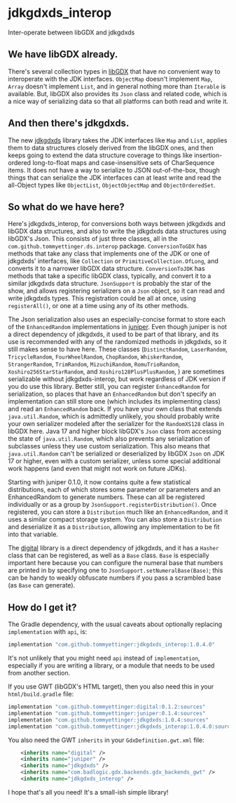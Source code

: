 # jdkgdxds_interop
Inter-operate between libGDX and jdkgdxds

## We have libGDX already.
There's several collection types in [libGDX](https://libgdx.com/) that have no convenient way to interoperate with the
JDK interfaces. `ObjectMap` doesn't implement `Map`, `Array` doesn't implement `List`, and in general nothing more than
`Iterable` is available. But, libGDX also provides its `Json` class and related code, which is a nice way of serializing
data so that all platforms can both read and write it.

## And then there's jdkgdxds.
The new [jdkgdxds](https://github.com/tommyettinger/jdkgdxds) library takes the JDK interfaces like `Map` and `List`,
applies them to data structures closely derived from the libGDX ones, and then keeps going to extend the data structure
coverage to things like insertion-ordered long-to-float maps and case-insensitive sets of CharSequence items. It does
not have a way to serialize to JSON out-of-the-box, though things that can serialize the JDK interfaces can at least
write and read the all-Object types like `ObjectList`, `ObjectObjectMap` and `ObjectOrderedSet`.

## So what do we have here?
Here's jdkgdxds_interop, for conversions both ways between jdkgdxds and libGDX data structures, and also to write the
jdkgdxds data structures using libGDX's Json. This consists of just three classes, all in the
`com.github.tommyettinger.ds.interop` package. `ConversionToGDX` has methods that take any class that implements one of
the JDK or one of jdkgdxds' interfaces, like `Collection` or `PrimitiveCollection.OfLong`, and converts it to a narrower
libGDX data structure. `ConversionToJDK` has methods that take a specific libGDX class, typically, and convert it to a
similar jdkgdxds data structure. `JsonSupport` is probably the star of the show, and allows registering serializers on a
`Json` object, so it can read and write jdkgdxds types. This registration could be all at once, using `registerAll()`,
or one at a time using any of its other methods.

The Json serialization also uses an especially-concise format to store each of the `EnhancedRandom` implementations in
[juniper](https://github.com/tommyettinger/juniper). Even though juniper is not a direct dependency of jdkgdxds, it used
to be part of that library, and its use is recommended with any of the randomized methods in jdkgdxds, so it still makes
sense to have here. These classes (`DistinctRandom`, `LaserRandom`, `TricycleRandom`, `FourWheelRandom`, `ChopRandom`,
`WhiskerRandom`, `StrangerRandom`, `TrimRandom`, `MizuchiRandom`, `RomuTrioRandom`, `Xoshiro256StarStarRandom`, and
`Xoshiro128PlusPlusRandom`, ) are sometimes serializable without jdkgdxds-interop, but work regardless of JDK version if
you do use this library. Better still, you can register `EnhancedRandom` for serialization, so places that have an
`EnhancedRandom` but don't specify an implementation can still store one (which includes its implementing class) and
read an `EnhancedRandom` back. If you have your own class that extends `java.util.Random`, which is admittedly unlikely,
you should probably write your own serializer modeled after the serializer for the `RandomXS128` class in libGDX here.
Java 17 and higher block libGDX's `Json` class from accessing the state of `java.util.Random`, which also prevents any
serialization of subclasses unless they use custom serialization. This also means that `java.util.Random` can't be
serialized or deserialized by libGDX `Json` on JDK 17 or higher, even with a custom serializer, unless some special
additional work happens (and even that might not work on future JDKs).

Starting with juniper 0.1.0, it now contains quite a few statistical distributions, each of which stores some parameter
or parameters and an EnhancedRandom to generate numbers. These can all be registered individually or as a group by
`JsonSupport.registerDistribution()`. Once registered, you can store a `Distribution` much like an `EnhancedRandom`, and
it uses a similar compact storage system. You can also store a `Distribution` and deserialize it as a `Distribution`,
allowing any implementation to be fit into that variable.

The [digital](https://github.com/tommyettinger/digital) library is a direct dependency of jdkgdxds, and it has a
`Hasher` class that can be registered, as well as a `Base` class. `Base` is especially important here because you can
configure the numeral base that numbers are printed in by specifying one to `JsonSupport.setNumeralBase(Base)`; this can
be handy to weakly obfuscate numbers if you pass a scrambled base (as `Base` can generate).

## How do I get it?
The Gradle dependency, with the usual caveats about optionally replacing `implementation` with `api`, is: 
```groovy
implementation "com.github.tommyettinger:jdkgdxds_interop:1.0.4.0"
```
It's not unlikely that you might need `api` instead of `implementation`, especially if you are writing a library, or a
module that needs to be used from another section.

If you use GWT (libGDX's HTML target), then you also need this in your `html/build.gradle` file:
```groovy
implementation "com.github.tommyettinger:digital:0.1.2:sources"
implementation "com.github.tommyettinger:juniper:0.1.4:sources"
implementation "com.github.tommyettinger:jdkgdxds:1.0.4:sources"
implementation "com.github.tommyettinger:jdkgdxds_interop:1.0.4.0:sources"
```
You also need the GWT `inherits` in your `GdxDefinition.gwt.xml` file:
```xml
    <inherits name="digital" />
    <inherits name="juniper" />
    <inherits name="jdkgdxds" />
    <inherits name="com.badlogic.gdx.backends.gdx_backends_gwt" />
    <inherits name="jdkgdxds_interop" />
```

I hope that's all you need! It's a small-ish simple library!
